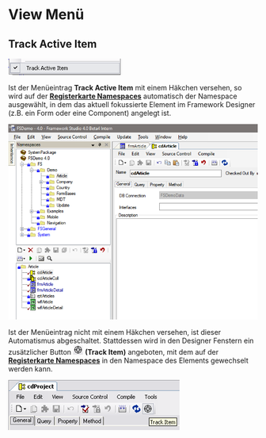 # View Menü

## Track Active Item

![vmenu-track-active-item.png](media/vmenu-track-active-item.png)

Ist der Menüeintrag **Track Active Item** mit einem Häkchen versehen, so wird auf der [**Registerkarte Namespaces**](registerkarten.md#registerkarte-namespaces) automatisch der Namespace ausgewählt, in dem das aktuell fokussierte Element im Framework Designer (z.B. ein Form oder eine Component) angelegt ist.

![vmenu-print-demo.png](media/vmenu-print-demo.png)

Ist der Menüeintrag nicht mit einem Häkchen versehen, ist dieser Automatismus abgeschaltet. Stattdessen wird in den Designer Fenstern ein zusätzlicher Button ![icon-track-item.png](../media/icon-track-item.png) **(Track Item)**  angeboten, mit dem auf der [**Registerkarte Namespaces**](registerkarten.md#registerkarte-namespaces) in den Namespace des Elements gewechselt werden kann.

![vmenu-track-active-highlight.png](media/vmenu-track-active-highlight.png)
